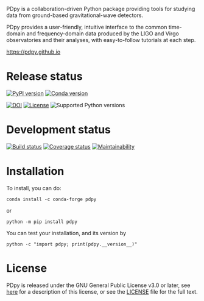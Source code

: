 PDpy is a collaboration-driven Python package providing tools for
studying data from ground-based gravitational-wave detectors.

PDpy provides a user-friendly, intuitive interface to the common
time-domain and frequency-domain data produced by the LIGO and Virgo
observatories and their analyses, with easy-to-follow tutorials at each
step.

<https://pdpy.github.io>

# Release status

[![PyPI version](https://badge.fury.io/py/pdpy.svg)](http://badge.fury.io/py/pdpy)
[![Conda version](https://img.shields.io/conda/vn/conda-forge/pdpy.svg)](https://anaconda.org/conda-forge/pdpy/)

[![DOI](https://zenodo.org/badge/9979119.svg)](https://zenodo.org/badge/latestdoi/9979119)
[![License](https://img.shields.io/pypi/l/pdpy.svg)](https://choosealicense.com/licenses/gpl-3.0/)
![Supported Python versions](https://img.shields.io/pypi/pyversions/pdpy.svg)

# Development status

[![Build status](https://github.com/pdpy/pdpy/actions/workflows/build.yml/badge.svg?branch=main)](https://github.com/pdpy/pdpy/actions?query=branch%3Amain)
[![Coverage status](https://codecov.io/gh/pdpy/pdpy/branch/main/graph/badge.svg)](https://codecov.io/gh/pdpy/pdpy)
[![Maintainability](https://api.codeclimate.com/v1/badges/2cf14445b3e070133745/maintainability)](https://codeclimate.com/github/pdpy/pdpy/maintainability)

# Installation

To install, you can do:

```
conda install -c conda-forge pdpy
```

or

```
python -m pip install pdpy
```

You can test your installation, and its version by

```
python -c "import pdpy; print(pdpy.__version__)"
```

# License

PDpy is released under the GNU General Public License v3.0 or later, see [here](https://choosealicense.com/licenses/gpl-3.0/) for a description of this license, or see the [LICENSE](https://github.com/pdpy/pdpy/blob/main/LICENSE) file for the full text.
